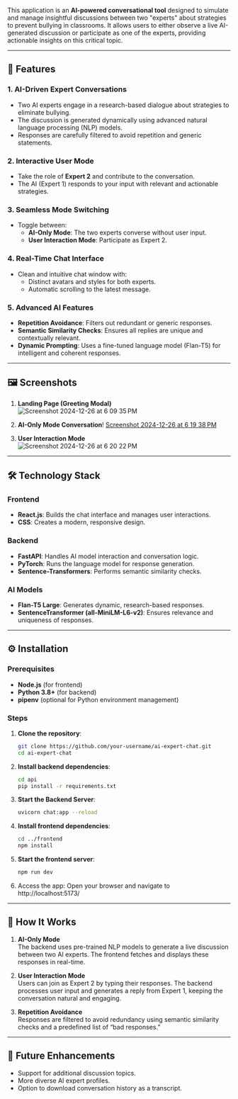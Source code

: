 
This application is an **AI-powered conversational tool** designed to simulate and manage insightful discussions between two "experts" about strategies to prevent bullying in classrooms. It allows users to either observe a live AI-generated discussion or participate as one of the experts, providing actionable insights on this critical topic.

---

## 🚀 Features

### 1. **AI-Driven Expert Conversations**
   - Two AI experts engage in a research-based dialogue about strategies to eliminate bullying.
   - The discussion is generated dynamically using advanced natural language processing (NLP) models.
   - Responses are carefully filtered to avoid repetition and generic statements.

### 2. **Interactive User Mode**
   - Take the role of **Expert 2** and contribute to the conversation.
   - The AI (Expert 1) responds to your input with relevant and actionable strategies.

### 3. **Seamless Mode Switching**
   - Toggle between:
     - **AI-Only Mode**: The two experts converse without user input.
     - **User Interaction Mode**: Participate as Expert 2.

### 4. **Real-Time Chat Interface**
   - Clean and intuitive chat window with:
     - Distinct avatars and styles for both experts.
     - Automatic scrolling to the latest message.

### 5. **Advanced AI Features**
   - **Repetition Avoidance**: Filters out redundant or generic responses.
   - **Semantic Similarity Checks**: Ensures all replies are unique and contextually relevant.
   - **Dynamic Prompting**: Uses a fine-tuned language model (Flan-T5) for intelligent and coherent responses.

---

## 🖼️ Screenshots

1. **Landing Page (Greeting Modal)**  
![Screenshot 2024-12-26 at 6 09 35 PM](https://github.com/user-attachments/assets/154c2597-24e7-4224-98fd-b802cbf9a9a1)

2. **AI-Only Mode Conversation**!
[Screenshot 2024-12-26 at 6 19 38 PM](https://github.com/user-attachments/assets/be986811-ba63-4dee-b934-44b92904dc28)

4. **User Interaction Mode**  
![Screenshot 2024-12-26 at 6 20 22 PM](https://github.com/user-attachments/assets/a57611b5-3bf6-4cbf-9c72-fbecea203483)

---

## 🛠️ Technology Stack

### **Frontend**
- **React.js**: Builds the chat interface and manages user interactions.
- **CSS**: Creates a modern, responsive design.

### **Backend**
- **FastAPI**: Handles AI model interaction and conversation logic.
- **PyTorch**: Runs the language model for response generation.
- **Sentence-Transformers**: Performs semantic similarity checks.

### **AI Models**
- **Flan-T5 Large**: Generates dynamic, research-based responses.
- **SentenceTransformer (all-MiniLM-L6-v2)**: Ensures relevance and uniqueness of responses.

---

## ⚙️ Installation

### Prerequisites
- **Node.js** (for frontend)
- **Python 3.8+** (for backend)
- **pipenv** (optional for Python environment management)

### Steps

1. **Clone the repository**:
   ```bash
   git clone https://github.com/your-username/ai-expert-chat.git
   cd ai-expert-chat
   ```
2. **Install backend dependencies**:
   ```bash
   cd api
   pip install -r requirements.txt
   ```
3. **Start the Backend Server**:
   ```bash
   uvicorn chat:app --reload
   ```
4. **Install frontend dependencies**:
   ```bash
   cd ../frontend
   npm install
   ```
5. **Start the frontend server**:
   ```bash
   npm run dev
   ```
6. Access the app:
Open your browser and navigate to http://localhost:5173/

---
## 🤖 How It Works

1. **AI-Only Mode**  
   The backend uses pre-trained NLP models to generate a live discussion between two AI experts. The frontend fetches and displays these responses in real-time.

2. **User Interaction Mode**  
   Users can join as Expert 2 by typing their responses. The backend processes user input and generates a reply from Expert 1, keeping the conversation natural and engaging.

3. **Repetition Avoidance**  
   Responses are filtered to avoid redundancy using semantic similarity checks and a predefined list of “bad responses.”

---

## 🧪 Future Enhancements

- Support for additional discussion topics.
- More diverse AI expert profiles.
- Option to download conversation history as a transcript.
